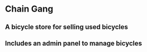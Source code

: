 # Chain Gang

## A bicycle store for selling used bicycles

## Includes an admin panel to manage bicycles
